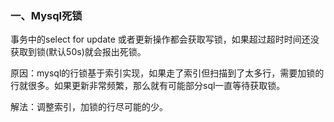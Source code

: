 ### 一、Mysql死锁

事务中的select for update 或者更新操作都会获取写锁，如果超过超时时间还没获取到锁(默认50s)就会报出死锁。

原因：mysql的行锁基于索引实现，如果走了索引但扫描到了太多行，需要加锁的行就很多。如果更新非常频繁，那么就有可能部分sql一直等待获取锁。

解法：调整索引，加锁的行尽可能的少。

